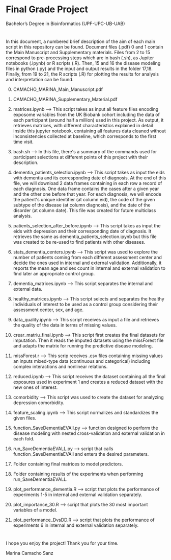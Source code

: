 # Final Grade Project
Bachelor’s Degree in Bioinformatics (UPF-UPC-UB-UAB) 
#
In this document, a numbered brief description of the aim of each main script in this repository can be found. Document files (.pdf) 0 and 1 contain the Main Manuscript and Supplementary materials. Files from 2 to 15 correspond to pre-processing steps which are in bash (.sh), as Jupiter notebooks (.ipynb) or R scripts (.R). Then, 15 and 16 the disease modeling files in python (.py) and the input and output results in the folder 17,18. Finally, from 19 to 21, the R scripts (.R) for plotting the results for analysis and interpretation can be found. 

0. CAMACHO_MARINA_Main_Manuscript.pdf  

1. CAMACHO_MARINA_Supplementary_Material.pdf

2. matrices.ipynb --> This script takes as input all feature files encoding exposome variables from the UK Biobank cohort including the data of each participant (around half a million) used in this project. As output, it retrieves matrices, with different characteristics explained in detail inside this jupyter notebook, containing all features data cleaned without inconsistencies collected at baseline, which corresponds to the first time visit.

3. bash.sh --> In this file, there's a summary of the commands used for participant selections at different points of this project with their description.

4. dementia_patients_selection.ipynb --> This script takes as input the eids with dementia and its corresponding date of diagnosis. At the end of this file, we will download 2 data frames containing in each row a record of each diagnosis. One data frame contains the cases after a given year and the other one before that year. For each diagnosis, we will encode the patient's unique identifier (at column eid), the code of the given subtype of the disease (at column diagnosis), and the date of the disorder (at column date). This file was created for future multiclass analysis.

5. patients_selection_after_before.ipynb --> This script takes as input the eids with depression and their corresponding date of diagnosis. It retrieves the same as dementia_patients_selection.ipynb but this file was created to be re-used to find patients with other diseases.

6. stats_dementia_centers.ipynb --> This script was used to explore the number of patients coming from each different assessment center and decide the ones used in internal and external validation. Additionally, it reports the mean age and sex count in internal and external validation to find later an appropriate control group.

7. dementia_matrices.ipynb --> This script separates the internal and external data.

8. healthy_matrices.ipynb --> This script selects and separates the healthy individuals of interest to be used as a control group considering their assessment center, sex, and age.

9. data_quality.ipynb --> This script receives as input a file and retrieves the quality of the data in terms of missing values.

10. crear_matriu_final.ipynb --> This script first creates the final datasets for imputation. Then it reads the imputed datasets using the missForest file and adapts the matrix for running the predictive disease modeling.

11. missForest.r --> This scrip receives .csv files containing missing values an inputs mixed-type data (continuous and categorical) including complex interactions and nonlinear relations.

12. reduced.ipynb --> This script receives the dataset containing all the final exposures used in experiment 1 and creates a reduced dataset with the new ones of interest.

13. comorbidity --> This script was used to create the dataset for analyzing depression comorbidity.

14. feature_scaling.ipynb --> This script normalizes and standardizes the given files.

15. function_SaveDementiaEVAll.py --> function designed to perform the disease modeling with nested cross-validation and external validation in each fold.

16. run_SaveDementiaEVALL.py --> script that calls function_SaveDementiaEVAll and enters the desired parameters.

17. Folder containing final matrices to model predictors. 

18. Folder containing results of the experiments when performing run_SaveDementiaEVALL. 

19. plot_performance_dementia.R --> script that plots the performance of experiments 1-5 in internal and external validation separately.

20. plot_importance_30.R --> script that plots the 30 most important variables of a model.

21. plot_performance_DvsDD.R --> script that plots the performance of experiments 6 in internal and external validation separately.
#
I hope you enjoy the project! Thank you for your time.

Marina Camacho Sanz

